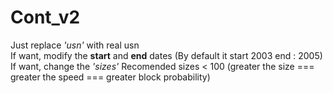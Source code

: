 # Cont_v2
<p>
  Just replace <em>'usn'</em> with real usn <br>
  If want, modify the <b>start</b> and <b>end</b> dates (By default it start 2003 end : 2005) <br>
  If want, change the <em>'sizes'</em> Recomended sizes < 100 (greater the size === greater the speed === greater block probability)
</p>

